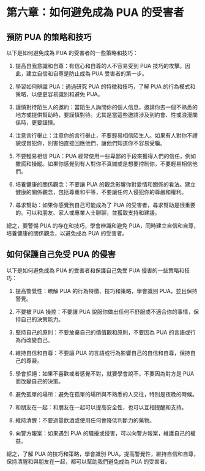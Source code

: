 # 第六章：如何避免成為 PUA 的受害者

## 預防 PUA 的策略和技巧

以下是如何避免成為 PUA 的受害者的一些策略和技巧：

1. 提高自我意識和自尊：有信心和自尊的人不容易受到 PUA 技巧的攻擊。因此，建立自信和自尊是防止成為 PUA 受害者的第一步。

2. 學習如何辨識 PUA：通過研究 PUA 的特徵和技巧，了解 PUA 的行為模式和策略，以便更容易識別和避免 PUA。

3. 謹慎對待陌生人的邀約：當陌生人詢問你的個人信息，邀請你去一個不熟悉的地方或提供幫助時，要謹慎對待。尤其是當這些邀請涉及到約會、性或浪漫關係時，更要謹慎。

4. 注意言行舉止：注意你的言行舉止，不要輕易相信陌生人。如果有人對你不禮貌或冒犯你，別害怕直接回應他們，讓他們知道你不容易受騙。

5. 不要輕易相信 PUA：PUA 經常使用一些卑鄙的手段來獲得人們的信任，例如撒謊和操縱。如果你感覺到有人對你不真誠或是想要控制你，不要輕易相信他們。

6. 培養健康的關係觀念：不要讓 PUA 的觀念影響你對愛情和關係的看法。建立健康的關係觀念，包括尊重和平等，不要讓任何人侵犯你的尊嚴和權利。

7. 尋求幫助：如果你感覺到自己可能成為了 PUA 的受害者，尋求幫助是很重要的。可以和朋友、家人或專業人士聊聊，並獲取支持和建議。

總之，要警惕 PUA 的存在和技巧，學會辨識和避免 PUA，同時建立自信和自尊，培養健康的關係觀念，以避免成為 PUA 的受害者。

## 如何保護自己免受 PUA 的侵害

以下是如何避免成為 PUA 的受害者和保護自己免受 PUA 侵害的一些策略和技巧：

1. 提高警覺性：瞭解 PUA 的行為特徵、技巧和策略，學會識別 PUA，並且保持警覺。

2. 不要被 PUA 操控：不要讓 PUA 說服你做出任何不舒服或不適合你的事情，保持自己的決策能力。

3. 堅持自己的原則：不要放棄自己的價值觀和原則，不要因為 PUA 的言語或行為而改變自己。

4. 維持自信和自尊：不要讓 PUA 的言語或行為影響自己的自信和自尊，保持自己的尊嚴。

5. 學會拒絕：如果不喜歡或者感覺不對，就要學會說不，不要因為對方是 PUA 而改變自己的決策。

6. 避免孤單的場所：避免在孤單的場所與不熟悉的人交往，特別是夜晚的時候。

7. 和朋友在一起：和朋友在一起可以提高安全性，也可以互相提醒和支持。

8. 維持清醒：不要過量飲酒或使用任何會降低判斷力的藥物。

9. 向警方報案：如果遇到 PUA 的騷擾或侵害，可以向警方報案，維護自己的權益。

總之，了解 PUA 的技巧和策略，學會識別 PUA，提高警覺性，維持自信和自尊，保持清醒和與朋友在一起，都可以幫助我們避免成為 PUA 的受害者。